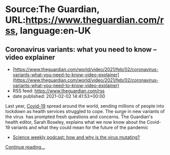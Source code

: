 # Source:The Guardian, URL:https://www.theguardian.com/rss, language:en-UK

## Coronavirus variants: what you need to know – video explainer
 - [https://www.theguardian.com/world/video/2021/feb/02/coronavirus-variants-what-you-need-to-know-video-explainer](https://www.theguardian.com/world/video/2021/feb/02/coronavirus-variants-what-you-need-to-know-video-explainer)
 - RSS feed: https://www.theguardian.com/rss
 - date published: 2021-02-02 14:41:53+00:00

<p>Last year, <a href="https://www.theguardian.com/world/coronavirus-outbreak">Covid-19</a>&nbsp;spread around the world, sending millions of people into lockdown as health services struggled to cope. The surge in new variants of the virus&nbsp; has prompted fresh questions and concerns. The Guardian's health editor, Sarah Boseley, explains what we now know about the Covid-19 variants and what they could mean for the future of the pandemic</p><ul><li><a href="https://www.theguardian.com/science/audio/2021/jan/14/covid-19-how-and-why-is-the-virus-mutating">Science weekly podcast: how and why is the virus mutating?</a></li></ul> <a href="https://www.theguardian.com/world/video/2021/feb/02/coronavirus-variants-what-you-need-to-know-video-explainer">Continue reading...</a>

